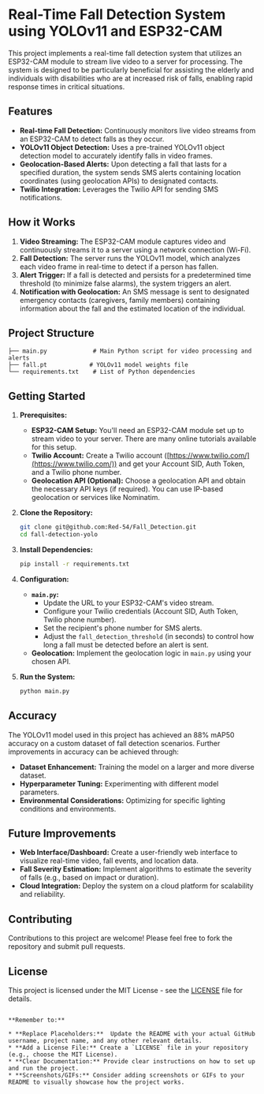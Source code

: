 # Real-Time Fall Detection System using YOLOv11 and ESP32-CAM

This project implements a real-time fall detection system that utilizes an ESP32-CAM module to stream live video to a server for processing. The system is designed to be particularly beneficial for assisting the elderly and individuals with disabilities who are at increased risk of falls, enabling rapid response times in critical situations.

## Features

* **Real-time Fall Detection:**  Continuously monitors live video streams from an ESP32-CAM to detect falls as they occur.
* **YOLOv11 Object Detection:**  Uses a pre-trained YOLOv11 object detection model to accurately identify falls in video frames.
* **Geolocation-Based Alerts:**  Upon detecting a fall that lasts for a specified duration, the system sends SMS alerts containing location coordinates (using geolocation APIs) to designated contacts. 
* **Twilio Integration:**  Leverages the Twilio API for sending SMS notifications. 

## How it Works

1. **Video Streaming:** The ESP32-CAM module captures video and continuously streams it to a server using a network connection (Wi-Fi). 
2. **Fall Detection:** The server runs the YOLOv11 model, which analyzes each video frame in real-time to detect if a person has fallen. 
3. **Alert Trigger:**  If a fall is detected and persists for a predetermined time threshold (to minimize false alarms), the system triggers an alert.
4. **Notification with Geolocation:** An SMS message is sent to designated emergency contacts (caregivers, family members) containing information about the fall and the estimated location of the individual. 

## Project Structure

```
├── main.py             # Main Python script for video processing and alerts
├── fall.pt            # YOLOv11 model weights file
└── requirements.txt    # List of Python dependencies
```

## Getting Started

1. **Prerequisites:**
   * **ESP32-CAM Setup:** You'll need an ESP32-CAM module set up to stream video to your server. There are many online tutorials available for this setup. 
   * **Twilio Account:** Create a Twilio account ([https://www.twilio.com/](https://www.twilio.com/)) and get your Account SID, Auth Token, and a Twilio phone number. 
   * **Geolocation API (Optional):**  Choose a geolocation API and obtain the necessary API keys (if required). You can use IP-based geolocation or services like Nominatim.

2. **Clone the Repository:**
   ```bash
   git clone git@github.com:Red-54/Fall_Detection.git
   cd fall-detection-yolo
   ```

3. **Install Dependencies:**
   ```bash
   pip install -r requirements.txt
   ```

4. **Configuration:**
   * **`main.py`:** 
      * Update the URL to your ESP32-CAM's video stream. 
      * Configure your Twilio credentials (Account SID, Auth Token, Twilio phone number).
      * Set the recipient's phone number for SMS alerts. 
      * Adjust the `fall_detection_threshold` (in seconds) to control how long a fall must be detected before an alert is sent. 
   * **Geolocation:**  Implement the geolocation logic in `main.py` using your chosen API. 

5. **Run the System:**
   ```bash
   python main.py
   ```

## Accuracy

The YOLOv11 model used in this project has achieved an 88\% mAP50 accuracy on a custom dataset of fall detection scenarios. Further improvements in accuracy can be achieved through:

* **Dataset Enhancement:** Training the model on a larger and more diverse dataset. 
* **Hyperparameter Tuning:** Experimenting with different model parameters.
* **Environmental Considerations:**  Optimizing for specific lighting conditions and environments. 

## Future Improvements

* **Web Interface/Dashboard:** Create a user-friendly web interface to visualize real-time video, fall events, and location data.
* **Fall Severity Estimation:**  Implement algorithms to estimate the severity of falls (e.g., based on impact or duration).
* **Cloud Integration:** Deploy the system on a cloud platform for scalability and reliability. 

## Contributing

Contributions to this project are welcome! Please feel free to fork the repository and submit pull requests.

## License

This project is licensed under the MIT License - see the [LICENSE](LICENSE) file for details. 
```

**Remember to:**

* **Replace Placeholders:**  Update the README with your actual GitHub username, project name, and any other relevant details.
* **Add a License File:** Create a `LICENSE` file in your repository (e.g., choose the MIT License). 
* **Clear Documentation:** Provide clear instructions on how to set up and run the project. 
* **Screenshots/GIFs:** Consider adding screenshots or GIFs to your README to visually showcase how the project works. 


